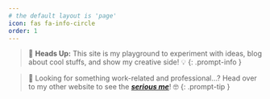 ```yaml
---
# the default layout is 'page'
icon: fas fa-info-circle
order: 1
---
```


> 🌟 **Heads Up:** This site is my playground to experiment with ideas, blog about cool stuffs, and show my creative side! 💡
{: .prompt-info }

> 💼 Looking for something work-related and professional...?  Head over to my other website to see the ***[serious me](https://kdpham-1002.github.io/)***! 🤓
{: .prompt-tip }
